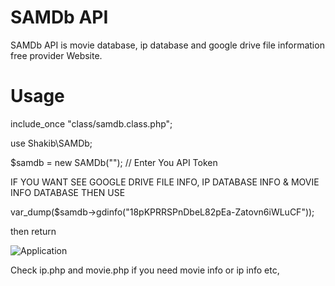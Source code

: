 # SAMDb API
SAMDb API is movie database, ip database and google drive file information free provider Website.

# Usage

include_once "class/samdb.class.php";

use Shakib\SAMDb;

$samdb = new SAMDb(""); // Enter You API Token

IF YOU WANT SEE GOOGLE DRIVE FILE INFO, IP DATABASE INFO & MOVIE INFO DATABASE THEN USE

var_dump($samdb->gdinfo("18pKPRRSPnDbeL82pEa-Zatovn6iWLuCF"));

then return

![Application](https://i.ibb.co/jGjdcCv/Screenshot-2023-12-17-130715.png)

Check ip.php and movie.php if you need movie info or ip info etc,
